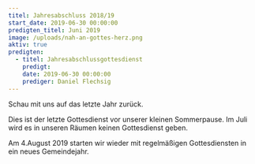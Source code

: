 ```yaml
---
titel: Jahresabschluss 2018/19
start_date: 2019-06-30 00:00:00
predigten_titel: Juni 2019
image: /uploads/nah-an-gottes-herz.png
aktiv: true
predigten:
  - titel: Jahresabschlussgottesdienst
    predigt:
    date: 2019-06-30 00:00:00
    prediger: Daniel Flechsig
---
```


Schau mit uns auf das letzte Jahr zur&uuml;ck.

Dies ist der letzte Gottesdienst vor unserer kleinen Sommerpause. Im Juli wird es in unseren R&auml;umen keinen Gottesdienst geben.

Am 4.August 2019 starten wir wieder mit regelm&auml;&szlig;igen Gottesdiensten in ein neues Gemeindejahr.
